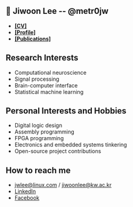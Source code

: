 📜 Jiwoon Lee -- @metr0jw
- 
- [**[CV]**](https://github.com/metr0jw/metr0jw/releases/download/main/CV_Jiwoon.pdf)
- [**[Profile]**](http://bcml.kw.ac.kr/people/ms-course/)
- [**[Publications]**](https://scholar.google.com/citations?user=L8N4pFoAAAAJ&hl=en)

## Research Interests
- Computational neuroscience
- Signal processing
- Brain-computer interface
- Statistical machine learning

## Personal Interests and Hobbies
- Digital logic design
- Assembly programming
- FPGA programming
- Electronics and embedded systems tinkering
- Open-source project contributions

How to reach me
-
- <jwlee@linux.com> / <jiwoonlee@kw.ac.kr>
- [LinkedIn](https://www.linkedin.com/in/metr0jw/)
- [Facebook](https://www.facebook.com/jwlee.compneuro)
 
<!--
**metr0jw/metr0jw** is a ✨ _special_ ✨ repository because its `README.md` (this file) appears on your GitHub profile.

Here are some ideas to get you started:

- 🔭 I’m currently working on ...
- 🌱 I’m currently learning ...
- 👯 I’m looking to collaborate on ...
- 🤔 I’m looking for help with ...
- 💬 Ask me about ...
- 📫 How to reach me: ...
- 😄 Pronouns: ...
- ⚡ Fun fact: ...
-->
